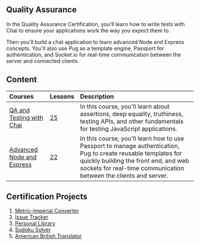 ## Quality Assurance

In the Quality Assurance Certification, you'll learn how to write tests
with Chai to ensure your applications work the way you expect them to.

Then you'll build a chat application to learn advanced Node and Express
concepts. You'll also use Pug as a template engine, Passport for
authentication, and Socket.io for real-time communication between the server
and connected clients.

## Content

| Courses                                                                                                                   | Lessons                                                            | Description                                                                                                                                                                                                                 |
| :------------------------------------------------------------------------------------------------------------------------ | :----------------------------------------------------------------- | :-------------------------------------------------------------------------------------------------------------------------------------------------------------------------------------------------------------------------- |
| [QA and Testing with Chai](https://www.freecodecamp.org/learn/quality-assurance/#quality-assurance-and-testing-with-chai) | [25](https://github.com/dmscn-docs/fcc-quality-assurance/issues/1) | In this course, you'll learn about assertions, deep equality, truthiness, testing APIs, and other fundamentals for testing JavaScript applications.                                                                         |
| [Advanced Node and Express](https://www.freecodecamp.org/learn/quality-assurance/#advanced-node-and-express)              | [22](https://github.com/dmscn-docs/fcc-quality-assurance/issues/2) | In this course, you'll learn how to use Passport to manage authentication, Pug to create reusable templates for quickly building the front end, and web sockets for real-time communication between the clients and server. |

## Certification Projects

1. [Metric-Imperial Converter](https://www.freecodecamp.org/learn/quality-assurance/quality-assurance-projects/metric-imperial-converter)
2. [Issue Tracker](https://www.freecodecamp.org/learn/quality-assurance/quality-assurance-projects/issue-tracker)
3. [Personal Library](https://www.freecodecamp.org/learn/quality-assurance/quality-assurance-projects/personal-library)
4. [Sudoku Solver](https://www.freecodecamp.org/learn/quality-assurance/quality-assurance-projects/sudoku-solver)
5. [American British Translator](https://www.freecodecamp.org/learn/quality-assurance/quality-assurance-projects/american-british-translator)